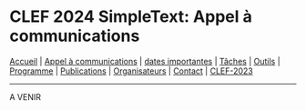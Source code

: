 # CLEF 2024 SimpleText: Appel à communications

[Accueil](./) | [Appel à communications](./CFP) | [dates importantes](./dates) | [Tâches](./tasks)  | [Outils](./tools) | 
[Programme](./program) | [Publications](./publications) | [Organisateurs](./organizers) | [Contact](./contact) | [CLEF-2023](https://simpletext-project.com/2023/clef/)

---

A VENIR
